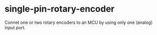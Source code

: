 # single-pin-rotary-encoder
Connet one or two rotary encoders to an MCU by using only one (analog) input port.
